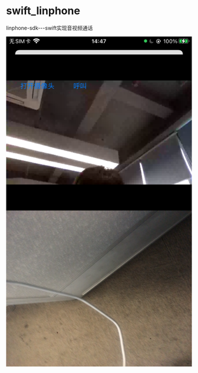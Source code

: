 # swift_linphone
linphone-sdk---swift实现音视频通话


![详情](https://github.com/MysteryRan/swift_linphone/blob/main/images/chat.png "界面")
